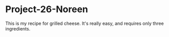 # Project-26-Noreen
This is my recipe for grilled cheese. It's really easy, and requires only three ingredients. 
